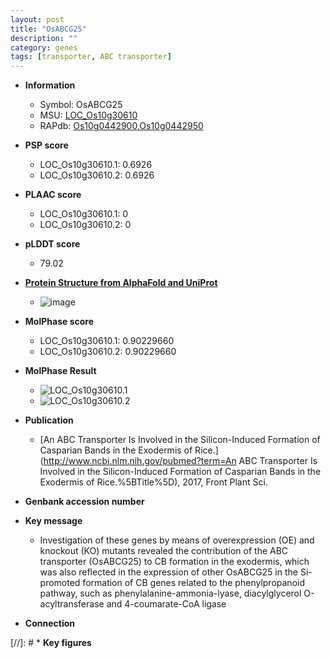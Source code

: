 ```yaml
---
layout: post
title: "OsABCG25"
description: ""
category: genes
tags: [transporter, ABC transporter]
---
```


* **Information**  
    + Symbol: OsABCG25  
    + MSU: [LOC_Os10g30610](http://rice.plantbiology.msu.edu/cgi-bin/ORF_infopage.cgi?orf=LOC_Os10g30610)  
    + RAPdb: [Os10g0442900](http://rapdb.dna.affrc.go.jp/viewer/gbrowse_details/irgsp1?name=Os10g0442900),[Os10g0442950](http://rapdb.dna.affrc.go.jp/viewer/gbrowse_details/irgsp1?name=Os10g0442950)  

* **PSP score**  
    + LOC_Os10g30610.1: 0.6926 
    + LOC_Os10g30610.2: 0.6926 

* **PLAAC score**  
    + LOC_Os10g30610.1: 0 
    + LOC_Os10g30610.2: 0 

* **pLDDT score**
    + 79.02

* **[Protein Structure from AlphaFold and UniProt](https://www.uniprot.org/uniprotkb/B9G5Y5/entry#structure)**
    + ![image](https://ricepsp.github.io/images/B/AF-B9G5Y5-F1.png)

* **MolPhase score**
    + LOC_Os10g30610.1: 0.90229660
    + LOC_Os10g30610.2: 0.90229660

* **MolPhase Result**
    + ![LOC_Os10g30610.1](https://304243504.github.io/Pictures/LOC_Os10g/LOC_Os10g30610.1.png)
    + ![LOC_Os10g30610.2](https://304243504.github.io/Pictures/LOC_Os10g/LOC_Os10g30610.2.png)

* **Publication**  
    + [An ABC Transporter Is Involved in the Silicon-Induced Formation of Casparian Bands in the Exodermis of Rice.](http://www.ncbi.nlm.nih.gov/pubmed?term=An ABC Transporter Is Involved in the Silicon-Induced Formation of Casparian Bands in the Exodermis of Rice.%5BTitle%5D), 2017, Front Plant Sci.

* **Genbank accession number**  

* **Key message**  
    + Investigation of these genes by means of overexpression (OE) and knockout (KO) mutants revealed the contribution of the ABC transporter (OsABCG25) to CB formation in the exodermis, which was also reflected in the expression of other OsABCG25 in the Si-promoted formation of CB genes related to the phenylpropanoid pathway, such as phenylalanine-ammonia-lyase, diacylglycerol O-acyltransferase and 4-coumarate-CoA ligase

* **Connection**  

[//]: # * **Key figures**  


